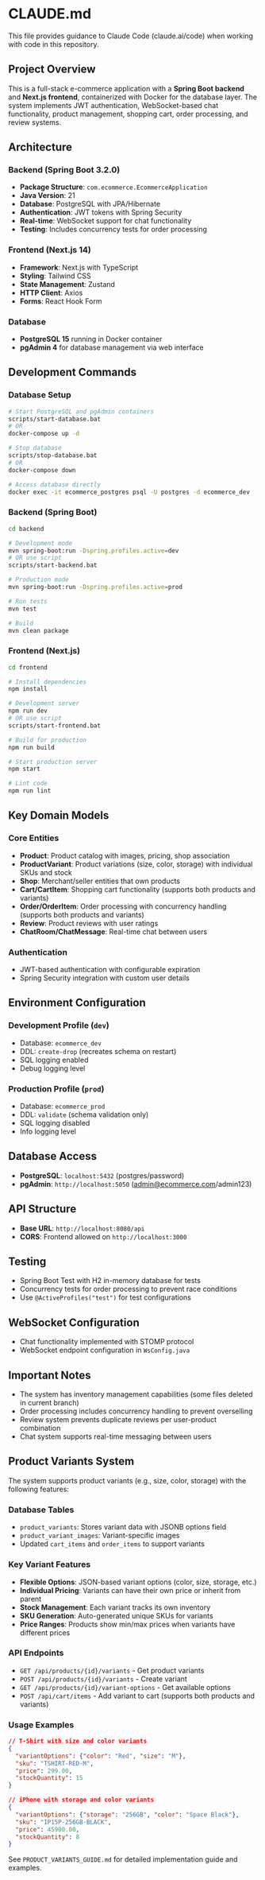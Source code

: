 # CLAUDE.md

This file provides guidance to Claude Code (claude.ai/code) when working with code in this repository.

## Project Overview

This is a full-stack e-commerce application with a **Spring Boot backend** and **Next.js frontend**, containerized with Docker for the database layer. The system implements JWT authentication, WebSocket-based chat functionality, product management, shopping cart, order processing, and review systems.

## Architecture

### Backend (Spring Boot 3.2.0)
- **Package Structure**: `com.ecommerce.EcommerceApplication`
- **Java Version**: 21
- **Database**: PostgreSQL with JPA/Hibernate
- **Authentication**: JWT tokens with Spring Security
- **Real-time**: WebSocket support for chat functionality
- **Testing**: Includes concurrency tests for order processing

### Frontend (Next.js 14)
- **Framework**: Next.js with TypeScript
- **Styling**: Tailwind CSS
- **State Management**: Zustand
- **HTTP Client**: Axios
- **Forms**: React Hook Form

### Database
- **PostgreSQL 15** running in Docker container
- **pgAdmin 4** for database management via web interface

## Development Commands

### Database Setup
```bash
# Start PostgreSQL and pgAdmin containers
scripts/start-database.bat
# OR
docker-compose up -d

# Stop database
scripts/stop-database.bat
# OR
docker-compose down

# Access database directly
docker exec -it ecommerce_postgres psql -U postgres -d ecommerce_dev
```

### Backend (Spring Boot)
```bash
cd backend

# Development mode
mvn spring-boot:run -Dspring.profiles.active=dev
# OR use script
scripts/start-backend.bat

# Production mode
mvn spring-boot:run -Dspring.profiles.active=prod

# Run tests
mvn test

# Build
mvn clean package
```

### Frontend (Next.js)
```bash
cd frontend

# Install dependencies
npm install

# Development server
npm run dev
# OR use script
scripts/start-frontend.bat

# Build for production
npm run build

# Start production server
npm start

# Lint code
npm run lint
```

## Key Domain Models

### Core Entities
- **Product**: Product catalog with images, pricing, shop association
- **ProductVariant**: Product variations (size, color, storage) with individual SKUs and stock
- **Shop**: Merchant/seller entities that own products
- **Cart/CartItem**: Shopping cart functionality (supports both products and variants)
- **Order/OrderItem**: Order processing with concurrency handling (supports both products and variants)
- **Review**: Product reviews with user ratings
- **ChatRoom/ChatMessage**: Real-time chat between users

### Authentication
- JWT-based authentication with configurable expiration
- Spring Security integration with custom user details

## Environment Configuration

### Development Profile (`dev`)
- Database: `ecommerce_dev`
- DDL: `create-drop` (recreates schema on restart)
- SQL logging enabled
- Debug logging level

### Production Profile (`prod`)
- Database: `ecommerce_prod`
- DDL: `validate` (schema validation only)
- SQL logging disabled
- Info logging level

## Database Access
- **PostgreSQL**: `localhost:5432` (postgres/password)
- **pgAdmin**: `http://localhost:5050` (admin@ecommerce.com/admin123)

## API Structure
- **Base URL**: `http://localhost:8080/api`
- **CORS**: Frontend allowed on `http://localhost:3000`

## Testing
- Spring Boot Test with H2 in-memory database for tests
- Concurrency tests for order processing to prevent race conditions
- Use `@ActiveProfiles("test")` for test configurations

## WebSocket Configuration
- Chat functionality implemented with STOMP protocol
- WebSocket endpoint configuration in `WsConfig.java`

## Important Notes
- The system has inventory management capabilities (some files deleted in current branch)
- Order processing includes concurrency handling to prevent overselling
- Review system prevents duplicate reviews per user-product combination
- Chat system supports real-time messaging between users

## Product Variants System

The system supports product variants (e.g., size, color, storage) with the following features:

### Database Tables
- `product_variants`: Stores variant data with JSONB options field
- `product_variant_images`: Variant-specific images
- Updated `cart_items` and `order_items` to support variants

### Key Variant Features
- **Flexible Options**: JSON-based variant options (color, size, storage, etc.)
- **Individual Pricing**: Variants can have their own price or inherit from parent
- **Stock Management**: Each variant tracks its own inventory
- **SKU Generation**: Auto-generated unique SKUs for variants
- **Price Ranges**: Products show min/max prices when variants have different prices

### API Endpoints
- `GET /api/products/{id}/variants` - Get product variants
- `POST /api/products/{id}/variants` - Create variant
- `GET /api/products/{id}/variant-options` - Get available options
- `POST /api/cart/items` - Add variant to cart (supports both products and variants)

### Usage Examples
```json
// T-Shirt with size and color variants
{
  "variantOptions": {"color": "Red", "size": "M"},
  "sku": "TSHIRT-RED-M",
  "price": 299.00,
  "stockQuantity": 15
}

// iPhone with storage and color variants
{
  "variantOptions": {"storage": "256GB", "color": "Space Black"},
  "sku": "IP15P-256GB-BLACK",
  "price": 45900.00,
  "stockQuantity": 8
}
```

See `PRODUCT_VARIANTS_GUIDE.md` for detailed implementation guide and examples.